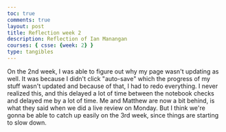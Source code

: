 ```yaml
---
toc: true
comments: true
layout: post
title: Reflection week 2
description: Reflection of Ian Manangan
courses: { csse: {week: 2} }
type: tangibles
---
```


On the 2nd week, I was able to figure out why my page wasn't updating as well. It was because I didn't click "auto-save" which the progress of my stuff wasn't updated and because of that, I had to redo everything. I never realized this, and this delayed a lot of time between the notebook checks and delayed me by a lot of time. Me and Matthew are now a bit behind, is what they said when we did a live review on Monday. But I think we're gonna be able to catch up easily on the 3rd week, since things are starting to slow down.